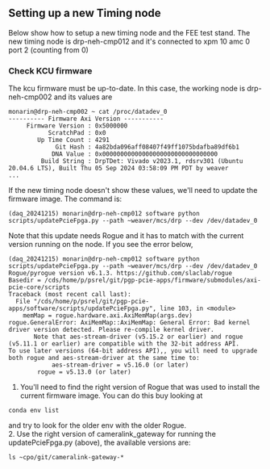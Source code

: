 ## Setting up a new Timing node
Below show how to setup a new timing node and the FEE test stand. The new timing node is drp-neh-cmp012 and it's connected 
to xpm 10 amc 0 port 2 (counting from 0)
### Check KCU firmware
The kcu firmware must be up-to-date. In this case, the working node is drp-neh-cmp002 and its values are
```
monarin@drp-neh-cmp002 ~ cat /proc/datadev_0
---------- Firmware Axi Version -----------
     Firmware Version : 0x5000000
           ScratchPad : 0x0
        Up Time Count : 4291
             Git Hash : 4a82bda096aff08407f49ff1075bdafba89df6b1
            DNA Value : 0x00000000000000000000000000000000
         Build String : DrpTDet: Vivado v2023.1, rdsrv301 (Ubuntu 20.04.6 LTS), Built Thu 05 Sep 2024 03:58:09 PM PDT by weaver
...
```
If the new timing node doesn't show these values, we'll need to update the firmware image. The command is:
```
(daq_20241215) monarin@drp-neh-cmp012 software python scripts/updatePcieFpga.py --path ~weaver/mcs/drp --dev /dev/datadev_0
```
Note that this update needs Rogue and it has to match with the current version running on the node. 
If you see the error below, 
```
(daq_20241215) monarin@drp-neh-cmp012 software python scripts/updatePcieFpga.py --path ~weaver/mcs/drp --dev /dev/datadev_0
Rogue/pyrogue version v6.1.3. https://github.com/slaclab/rogue
Basedir = /cds/home/p/psrel/git/pgp-pcie-apps/firmware/submodules/axi-pcie-core/scripts
Traceback (most recent call last):
  File "/cds/home/p/psrel/git/pgp-pcie-apps/software/scripts/updatePcieFpga.py", line 103, in <module>
    memMap = rogue.hardware.axi.AxiMemMap(args.dev)
rogue.GeneralError: AxiMemMap::AxiMemMap: General Error: Bad kernel driver version detected. Please re-compile kernel driver.
       Note that aes-stream-driver (v5.15.2 or earlier) and rogue (v5.11.1 or earlier) are compatible with the 32-bit address API.       To use later versions (64-bit address API),, you will need to upgrade both rogue and aes-stream-driver at the same time to:
       		aes-stream-driver = v5.16.0 (or later)
		rogue = v5.13.0 (or later)
```
1. You'll need to find the right version of Rogue that was used to install the current firmware image. 
You can do this buy looking at 
```
conda env list
```
and try to look for the older env with the older Rogue.  
2. Use the right version of cameralink_gateway for running the updatePcieFpga.py (above), the available versions are:
```
ls ~cpo/git/cameralink-gateway-*
```
